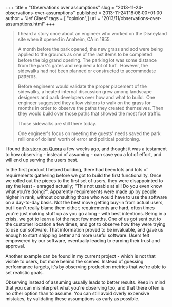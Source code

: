 +++
title = "Observations over assumptions"
slug = "2013-11-24-observations-over-assumptions"
published = 2013-11-24T18:08:00+01:00
author = "Jef Claes"
tags = [ "opinion",]
url = "2013/11/observations-over-assumptions.html"
+++
> I heard a story once about an engineer who worked on the Disneyland
> site when it opened in Anaheim, CA in 1955.  
>
> A month before the park opened, the new grass and sod were being
> applied to the grounds as one of the last items to be completed before
> the big grand opening. The parking lot was some distance from the
> park's gates and required a lot of turf.  However, the sidewalks had
> not been planned or constructed to accommodate patterns. 
>
> Before engineers would validate the proper placement of the sidewalks,
> a heated internal discussion grew among landscape designers and park
> developers over how and what to build.  One engineer suggested they
> allow visitors to walk on the grass for months in order to observe the
> paths they created themselves. Then they would build over those paths
> that showed the most foot traffic. 
>
> Those sidewalks are still there today. 
>
> One engineer's focus on meeting the guests' needs saved the park
> millions of dollars' worth of error and political positioning.

I found [this story on
Quora](http://www.quora.com/Disneyland/What-are-some-amazing-secrets-hidden-within-Disneyland-and-Disney-World/answer/Nic-DiPalma?srid=3XUe&share=1)
a few weeks ago, and thought it was a testament to how observing -
instead of assuming - can save you a lot of effort, and will end up
serving the users best.  

In the first product I helped building, there had been lots and lots of
requirements gathering before we got to build the first functionality.
Once we rolled out the pieces to the first set of users, they were
disappointed to say the least - enraged actually; "This not usable at
all! Do you even know what you're doing?". Apparently requirements were
made up by people higher in rank, without consulting those who would
have to use the software on a day-to-day basis. Not the best move
getting buy-in from actual users, but I can't really blame them either;
requirements are hard, often times you're just making stuff up as you go
along - with best intentions. Being in a crisis, we got to learn a lot
the next few months. One of us got sent out to the customer location a
few times, and got to observe how they were trying to use our software.
That information proved to be invaluable, and gave us enough to start
shipping better and more useful software. Users felt empowered by our
software, eventually leading to earning their trust and approval.

Another example can be found in my current project - which is not that
visible to users, but more behind the scenes. Instead of guessing
performance targets, it's by observing production metrics that we're
able to set realistic goals.

Observing instead of assuming usually leads to better results. Keep in
mind that you can misinterpret what you're observing too, and that there
often is no other option than to assume. You can still avoid overly
expensive mistakes, by validating these assumptions as early as
possible.